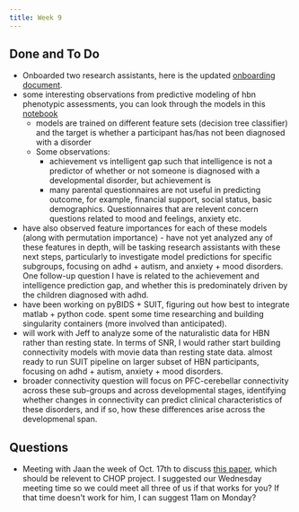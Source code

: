 ```yaml
---
title: Week 9
---
```


## Done and To Do
*  Onboarded two research assistants, here is the updated [onboarding document](../mentorship/fall22_urop_onboarding.md).
* some interesting observations from predictive modeling of hbn phenotypic assessments, you can look through the models in this [notebook](../notebooks/phenotype_models.html)
    * models are trained on different feature sets (decision tree classifier) and the target is whether a participant has/has not been diagnosed with a disorder
    * Some observations: 
        * achievement vs intelligent gap such that intelligence is not a predictor of whether or not someone is diagnosed with a developmental disorder, but achievement is
        * many parental questionnaires are not useful in predicting outcome, for example, financial support, social status, basic demographics. Questionnaires that are relevent concern questions related to mood and feelings, anxiety etc. 
* have also observed feature importances for each of these models (along with permutation importance) - have not yet analyzed any of these features in depth, will be tasking research assistants with these next steps, particularly to investigate model predictions for specific subgroups, focusing on adhd + autism, and anxiety + mood disorders. One follow-up question I have is related to the achievement and intelligence prediction gap, and whether this is predominately driven by the children diagnosed with adhd. 
* have been working on pyBIDS + SUIT, figuring out how best to integrate matlab + python code. spent some time researching and building singularity containers (more involved than anticipated). 
* will work with Jeff to analyze some of the naturalistic data for HBN rather than resting state. In terms of SNR, I would rather start building connectivity models with movie data than resting state data. almost ready to run SUIT pipeline on larger subset of HBN participants, focusing on adhd + autism, anxiety + mood disorders. 
* broader connectivity question will focus on PFC-cerebellar connectivity across these sub-groups and across developmental stages, identifying whether changes in connectivity can predict clinical characteristics of these disorders, and if so, how these differences arise across the developmenal span.

## Questions
* Meeting with Jaan the week of Oct. 17th to discuss [this paper](https://arxiv.org/abs/1904.05342), which should be relevent to CHOP project. I suggested our Wednesday meeting time so we could meet all three of us if that works for you? If that time doesn't work for him, I can suggest 11am on Monday? 
